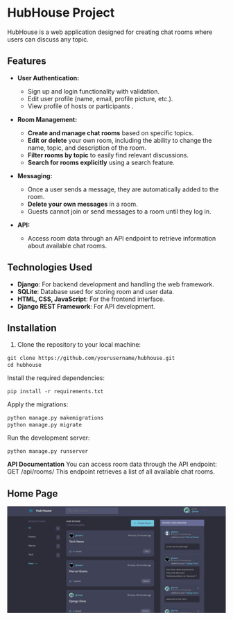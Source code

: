 # HubHouse Project

HubHouse is a web application designed for creating chat rooms where users can discuss any topic.

## Features

- **User Authentication:**
  - Sign up and login functionality with validation.
  - Edit user profile (name, email, profile picture, etc.).
  - View profile of hosts or participants .

- **Room Management:**
  - **Create and manage chat rooms** based on specific topics.
  - **Edit or delete** your own room, including the ability to change the name, topic, and description of the room.
  - **Filter rooms by topic** to easily find relevant discussions.
  - **Search for rooms explicitly** using a search feature.

- **Messaging:**
  - Once a user sends a message, they are automatically added to the room.
  - **Delete your own messages** in a room.
  - Guests cannot join or send messages to a room until they log in.

- **API:**
  - Access room data through an API endpoint to retrieve information about available chat rooms.

## Technologies Used

- **Django**: For backend development and handling the web framework.
- **SQLite**: Database used for storing room and user data.
- **HTML, CSS, JavaScript**: For the frontend interface.
- **Django REST Framework**: For API development.

## Installation

1. Clone the repository to your local machine:

 ```
 git clone https://github.com/yourusername/hubhouse.git
 cd hubhouse
 ```
Install the required dependencies:
```
pip install -r requirements.txt
```
Apply the migrations:
```
python manage.py makemigrations
python manage.py migrate
```
Run the development server:
```
python manage.py runserver
```

**API Documentation**
You can access room data through the API endpoint:
GET /api/rooms/
This endpoint retrieves a list of all available chat rooms.

## Home Page
![Home Page](screenshots/home%20page.png)
